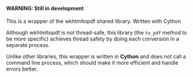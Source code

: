 #### WARNING: Still in development

This is a wrapper of the wkhtmltopdf shared library.
Written with Cython

Although wkhtmltopdf is not thread-safe, this library
(the `to_pdf` method to be more specific) achieves thread
safety by doing each conversion in a separate process.

Unlike other libraries, this wrapper is written in
<b>Cython</b> and does not call a command line process,
which should make it more efficient and handle errors better.